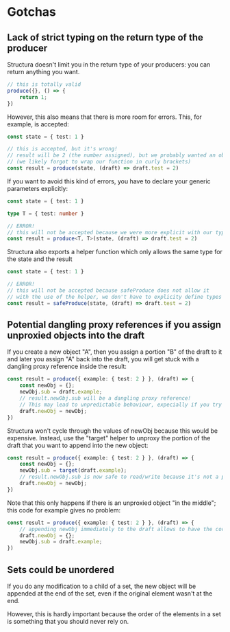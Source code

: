 # Gotchas

## Lack of strict typing on the return type of the producer

Structura doesn't limit you in the return type of your producers: you can return anything you want.

```typescript
// this is totally valid
produce({}, () => {
    return 1;
})
```

However, this also means that there is more room for errors. This, for example, is accepted:

```typescript
const state = { test: 1 }

// this is accepted, but it's wrong!
// result will be 2 (the number assigned), but we probably wanted an object instead
// (we likely forgot to wrap our function in curly brackets)
const result = produce(state, (draft) => draft.test = 2)
```

If you want to avoid this kind of errors, you have to declare your generic parameters explicitly:

```typescript
const state = { test: 1 }

type T = { test: number }

// ERROR!
// this will not be accepted because we were more explicit with our types
const result = produce<T, T>(state, (draft) => draft.test = 2)
```

Structura also exports a helper function which only allows the same type for the state and the result 

```typescript
const state = { test: 1 }

// ERROR!
// this will not be accepted because safeProduce does not allow it
// with the use of the helper, we don't have to explicity define types
const result = safeProduce(state, (draft) => draft.test = 2)
```

## Potential dangling proxy references if you assign unproxied objects into the draft

If you create a new object "A", then you assign a portion "B" of the draft to it and later you assign "A" back into the draft, you will get stuck with a dangling proxy reference inside the result:

```typescript
const result = produce({ example: { test: 2 } }, (draft) => {
    const newObj = {};
    newObj.sub = draft.example;
    // result.newObj.sub will be a dangling proxy reference!
    // This may lead to unpredictable behaviour, expecially if you try to write later into it
    draft.newObj = newObj; 
})
```

Structura won't cycle through the values of newObj because this would be expensive. Instead, use the "target" helper to unproxy the portion of the draft that you want to append into the new object:

```typescript
const result = produce({ example: { test: 2 } }, (draft) => {
    const newObj = {};
    newObj.sub = target(draft.example);
    // result.newObj.sub is now safe to read/write because it's not a proxy
    draft.newObj = newObj; 
})
```

Note that this only happens if there is an unproxied object "in the middle"; this code for example gives no problem:

```typescript
const result = produce({ example: { test: 2 } }, (draft) => {
    // appending newObj immediately to the draft allows to have the correct behaviour later on
    draft.newObj = {};
    newObj.sub = draft.example;
})
```

## Sets could be unordered

If you do any modification to a child of a set, the new object will be appended at the end of the set, even if the original element wasn't at the end.

However, this is hardly important because the order of the elements in a set is something that you should never rely on.
